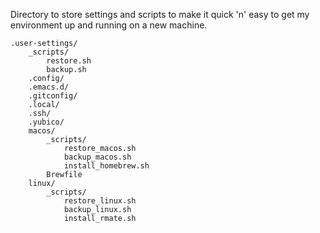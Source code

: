 Directory to store settings and scripts to make it quick 'n' easy to get my environment up and running on a new machine.

```
.user-settings/
    _scripts/
        restore.sh
        backup.sh
    .config/
    .emacs.d/
    .gitconfig/
    .local/
    .ssh/
    .yubico/
    macos/
        _scripts/
            restore_macos.sh
            backup_macos.sh
            install_homebrew.sh
        Brewfile
    linux/
        _scripts/
            restore_linux.sh
            backup_linux.sh
            install_rmate.sh

```
